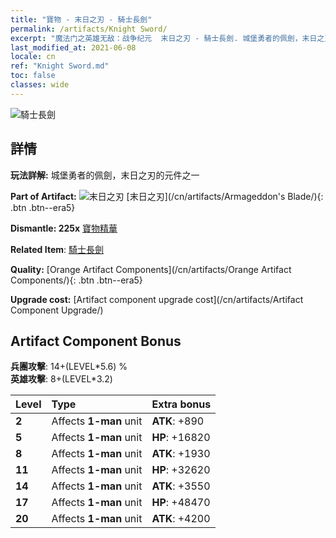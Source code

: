 ```yaml
---
title: "寶物 - 末日之刃 - 騎士長劍"
permalink: /artifacts/Knight Sword/
excerpt: "魔法门之英雄无敌：战争纪元  末日之刃 - 騎士長劍. 城堡勇者的佩劍，末日之刃的元件之一"
last_modified_at: 2021-06-08
locale: cn
ref: "Knight Sword.md"
toc: false
classes: wide
---
```


 ![騎士長劍](/images/t/artifact_40441.png)



## 詳情

 **玩法詳解:** 城堡勇者的佩劍，末日之刃的元件之一

 **Part of Artifact:** ![末日之刃](/images/t/icon_artifact_44.png) [末日之刃](/cn/artifacts/Armageddon's Blade/){: .btn .btn--era5}

 **Dismantle: 225x** [寶物精華](/cn/Items/con_905/)

 **Related Item**: [騎士長劍](/cn/Items/art_166/)

 **Quality:** [Orange Artifact Components](/cn/artifacts/Orange Artifact Components/){: .btn .btn--era5}

 **Upgrade cost:** [Artifact component upgrade cost](/cn/artifacts/Artifact Component Upgrade/)

## Artifact Component Bonus

  **兵團攻擊**: 14+(LEVEL\*5.6) %<br/>**英雄攻擊**: 8+(LEVEL\*3.2)

  |  Level  | Type |    Extra bonus  | 
  |:--------|:-----|:----------------| 
  | **2** | Affects **1-man** unit | **ATK**: +890 | 
  | **5** | Affects **1-man** unit | **HP**: +16820 | 
  | **8** | Affects **1-man** unit | **ATK**: +1930 | 
  | **11** | Affects **1-man** unit | **HP**: +32620 | 
  | **14** | Affects **1-man** unit | **ATK**: +3550 | 
  | **17** | Affects **1-man** unit | **HP**: +48470 | 
  | **20** | Affects **1-man** unit | **ATK**: +4200 | 
